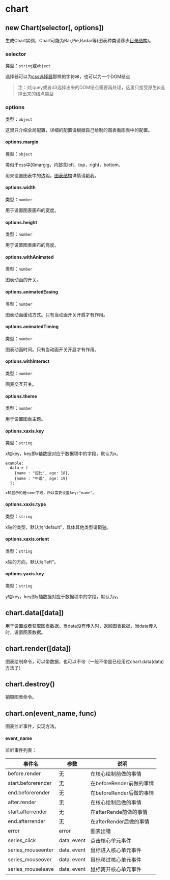 # chart

## new Chart(selector[, options])

生成Chart实例，Chart可能为Bar,Pie,Radar等(图表种类请移步[目录结构](./README.md))。

### selector
类型：`string`或`object`

选择器可以为[css选择器](https://developer.mozilla.org/en-US/docs/Web/Guide/CSS/Getting_started/Selectors)那样的字符串，也可以为一个DOM结点

> 注：对jquey或者d3选择出来的DOM结点需要再处理，这里只接受原生js选择出来的结点类型 

### options
类型：`object`

这里只介绍全局配置，详细的配置请根据自己绘制的图表看图表中的配置。

#### options.margin
类型：`object`

类似于css中的margig，内部含left，top，right，bottom。

用来设置图表中的边距。[图表结构]()详情请戳我。

#### options.width
类型：`number`

用于设置图表画布的宽度。

#### options.height
类型：`number`

用于设置图表画布的高度。

#### options.withAnimated
类型：`number`

图表动画的开关。

#### options.animatedEasing
类型：`number`

图表动画缓动方式。只有当动画开关开启才有作用。

#### options.animatedTiming
类型：`number`

图表动画时间。只有当动画开关开启才有作用。

#### options.withInteract
类型：`number`

图表交互开关。

#### options.theme
类型：`number`

用于设置图表主题。

#### options.xaxis.key
类型：`string`

x轴key，key即x轴数据对应于数据项中的字段，默认为x。

```
example:
  data = [
    {name : "逗比", age: 18},
    {name : "牛逼", age: 19}
  ];
  
x轴显示的是name字段，所以需要设置key:"name"。
```

#### options.xaxis.type
类型：`string`

x轴的类型，默认为“default”，具体其他类型请戳[轴](../plugin/wedget/axis.md)。

#### options.xaxis.orient
类型：`string`

x轴的方向，默认为“left”。

#### options.yaxis.key
类型：`string`

y轴key，key即y轴数据对应于数据项中的字段，默认为y。

## chart.data([data])

用于设置或者获取图表数据。当data没有传入时，返回图表数据，当data传入时，设置图表数据。

## chart.render([data])

图表绘制命令，可以带数据，也可以不带（一般不带是已经用过chart.data(data)方法了）


## chart.destroy()
销毁图表命令。

## chart.on(event_name, func)
图表监听事件，实现方法。

#### event_name
监听事件列表：

| 事件名 | 参数 | 说明 |
| -- | -- | -- |
| before.render | 无 | 在核心绘制前做的事情 |
| start.beforerender | 无 | 在beforeRender前做的事情 |
| end.beforerender | 无 | 在beforeRender后做的事情 |
| after.render | 无 | 在核心绘制后做的事情 |
| start.afterrender | 无 | 在afterRende前做的事情 |
| end.afterrender | 无 | 在afterRender后做的事情 |
| error | error | 图表出错 |
| series_click | data, event | 点击核心单元事件 |
| series_mouseenter | data, event | 鼠标进入核心单元事件 |
| series_mouseover | data, event | 鼠标移过核心单元事件 |
| series_mouseleave | data, event | 鼠标离开核心单元事件 |

